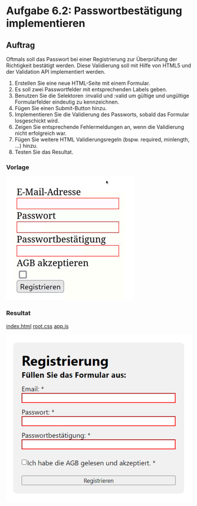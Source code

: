 # Aufgabe 6.2: Passwortbestätigung implementieren

## Auftrag
Oftmals soll das Passwort bei einer Registrierung zur Überprüfung der Richtigkeit bestätigt werden. Diese
Validierung soll mit Hilfe von HTML5 und der Validation API implementiert werden.

1. Erstellen Sie eine neue HTML-Seite mit einem Formular.
2. Es soll zwei Passwortfelder mit entsprechenden Labels geben.
3. Benutzen Sie die Selektoren :invalid und :valid um gültige und ungültige Formularfelder eindeutig zu kennzeichnen.
4. Fügen Sie einen Submit-Button hinzu.
5. Implementieren Sie die Validierung des Passworts, sobald das Formular losgeschickt wird.
6. Zeigen Sie entsprechende Fehlermeldungen an, wenn die Validierung nicht erfolgreich war.
7. Fügen Sie weitere HTML Validierungsregeln (bspw. required, minlength, ...) hinzu.
8. Testen Sie das Resultat.

### Vorlage
![Vorlage Beispiel](./Content/Vorlage.png)

### Resultat

[index.html](./Content/index.html)
[root.css](./Content/root.css)
[app.js](./Content/app.js)

![Register](./Content/Register.png)
